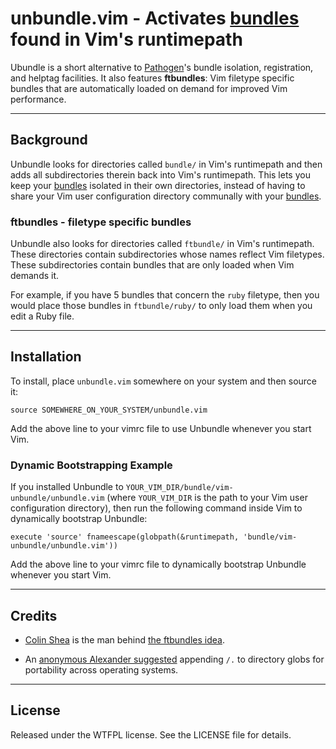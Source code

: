 unbundle.vim - Activates [bundles] found in Vim's runtimepath
=============================================================

Ubundle is a short alternative to [Pathogen]'s bundle isolation, registration,
and helptag facilities.  It also features **ftbundles**: Vim filetype specific
bundles that are automatically loaded on demand for improved Vim performance.

------------------------------------------------------------------------------
Background
------------------------------------------------------------------------------

Unbundle looks for directories called `bundle/` in Vim's runtimepath and then
adds all subdirectories therein back into Vim's runtimepath.  This lets you
keep your [bundles] isolated in their own directories, instead of having to
share your Vim user configuration directory communally with your [bundles].

### ftbundles - filetype specific bundles

Unbundle also looks for directories called `ftbundle/` in Vim's runtimepath.
These directories contain subdirectories whose names reflect Vim filetypes.
These subdirectories contain bundles that are only loaded when Vim demands it.

For example, if you have 5 bundles that concern the `ruby` filetype, then you
would place those bundles in `ftbundle/ruby/` to only load them when you edit
a Ruby file.

------------------------------------------------------------------------------
Installation
------------------------------------------------------------------------------

To install, place `unbundle.vim` somewhere on your system and then source it:

    source SOMEWHERE_ON_YOUR_SYSTEM/unbundle.vim

Add the above line to your vimrc file to use Unbundle whenever you start Vim.

### Dynamic Bootstrapping Example

If you installed Unbundle to `YOUR_VIM_DIR/bundle/vim-unbundle/unbundle.vim`
(where `YOUR_VIM_DIR` is the path to your Vim user configuration directory),
then run the following command inside Vim to dynamically bootstrap Unbundle:

    execute 'source' fnameescape(globpath(&runtimepath, 'bundle/vim-unbundle/unbundle.vim'))

Add the above line to your vimrc file to dynamically bootstrap Unbundle
whenever you start Vim.

------------------------------------------------------------------------------
Credits
------------------------------------------------------------------------------

* [Colin Shea](https://github.com/evaryont) is the man behind [the ftbundles
  idea](https://github.com/sunaku/vim-unbundle/issues/2).

* An [anonymous Alexander suggested](
  http://snk.tuxfamily.org/log/vim-script-management-system.html#IDComment98711660)
  appending `/.` to directory globs for portability across operating systems.

------------------------------------------------------------------------------
License
------------------------------------------------------------------------------

Released under the WTFPL license.  See the LICENSE file for details.

[Pathogen]: https://github.com/tpope/vim-pathogen
[bundles]: http://www.vim.org/scripts/
